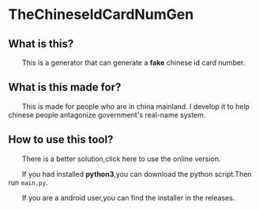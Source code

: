 # TheChineseIdCardNumGen

## What is this?

&emsp;&emsp;This is a generator that can generate a **fake** chinese id card number.

## What is this made for?

&emsp;&emsp;This is made for people who are in china mainland. I develop it to help chinese people antagonize government's real-name system.

## How to use this tool?

&emsp;&emsp;There is a better solution,click here to use the online version.

&emsp;&emsp;If you had installed **python3**,you can download the python script.Then run `main.py`.

&emsp;&emsp;If you are a android user,you can find the installer in the releases.
